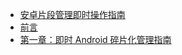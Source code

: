 +   [安卓片段管理即时操作指南](README.md)
+   [前言](ins-andr-frag-mgt-hwt_0.md)
+   [第一章：即时 Android 碎片化管理指南](ins-andr-frag-mgt-hwt_1.md)
